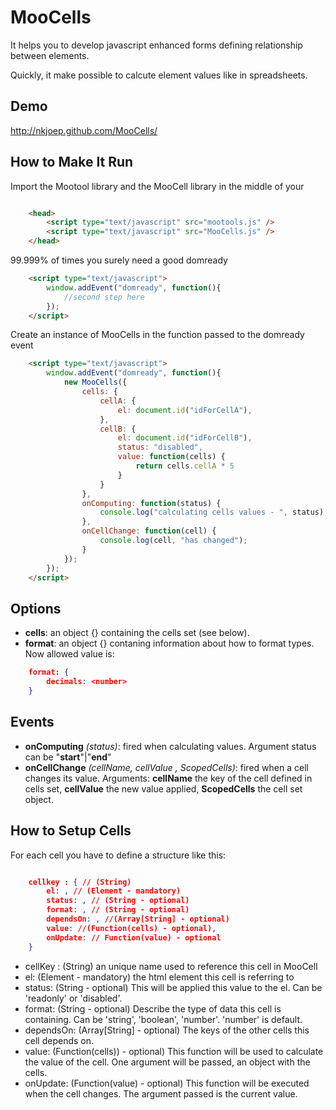 MooCells
========

It helps you to develop javascript enhanced forms defining relationship between elements.

Quickly, it make possible to calcute element values like in spreadsheets.


Demo
----

http://nkjoep.github.com/MooCells/


How to Make It Run
---------------

Import the Mootool library and the MooCell library in the middle of your <head>

```html

	<head>
		<script type="text/javascript" src="mootools.js" />
		<script type="text/javascript" src="MooCells.js" />
	</head>
```



99.999% of times you surely need a good domready

```html
	<script type="text/javascript">
		window.addEvent("domready", function(){
			//second step here						
		});
	</script>
```


Create an instance of MooCells in the function passed to the domready event

```html
	<script type="text/javascript">
		window.addEvent("domready", function(){
			new MooCells({
				cells: {
					cellA: {
						el: document.id("idForCellA"),
					},
					cellB: {
						el: document.id("idForCellB"),
						status: "disabled",
						value: function(cells) {
							return cells.cellA * 5
						}
					}
				},
				onComputing: function(status) {
					console.log("calculating cells values - ", status);
				},
				onCellChange: function(cell) {
					console.log(cell, "has changed");
				}
			});
		});
	</script>
```

Options
-------

 * <b>cells</b>: an object {} containing the cells set (see below).
 * <b>format</b>: an object {} contaning information about how to format types. Now allowed value is:

```json
	format: {
		decimals: <number>
	}
```

Events
------
 * <b>onComputing</b> <i>(status)</i>: fired when calculating values. Argument status can be "<b>start</b>"|"<b>end</b>"
 * <b>onCellChange</b> <i>(cellName, cellValue , ScopedCells)</i>: fired when a cell changes its value. Arguments: <b>cellName</b> the key of the cell defined in cells set, <b>cellValue</b> the new value applied, <b>ScopedCells</b> the cell set object.

How to Setup Cells
------------------

For each cell you have to define a structure like this:

```json

	cellkey : { // (String)
		el: , // (Element - mandatory)
		status: , // (String - optional)
		format: , // (String - optional)
		dependsOn: , //(Array[String] - optional)
		value: //(Function(cells) - optional),
		onUpdate: // Function(value) - optional
	}
```


* cellKey : (String) an unique name used to reference this cell in MooCell
* el: (Element - mandatory) the html element this cell is referring to
* status: (String - optional) This will be applied this value to the el. Can be 'readonly' or 'disabled'.
* format: (String - optional) Describe the type of data this cell is containing. Can be 'string', 'boolean', 'number'. 'number' is default.
* dependsOn: (Array[String] - optional) The keys of the other cells this cell depends on.
* value: (Function(cells)) - optional) This function will be used to calculate the value of the cell. One argument will be passed, an object with the cells.
* onUpdate: (Function(value) - optional) This function will be executed when the cell changes. The argument passed is the current value.


